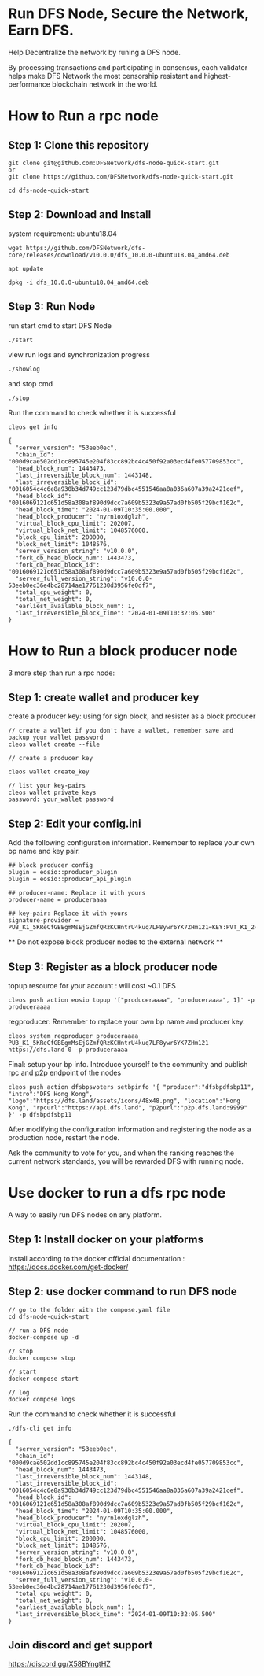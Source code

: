 
# Run DFS Node, Secure the Network, Earn DFS.
Help Decentralize the network by runing a DFS node. 

By processing transactions and participating in consensus, each validator helps make DFS Network the most censorship resistant and highest-performance blockchain network in the world.

# How to Run a rpc node

## Step 1: Clone this repository

```
git clone git@github.com:DFSNetwork/dfs-node-quick-start.git
or
git clone https://github.com/DFSNetwork/dfs-node-quick-start.git

cd dfs-node-quick-start
```

## Step 2: Download and Install

system requirement: ubuntu18.04

```
wget https://github.com/DFSNetwork/dfs-core/releases/download/v10.0.0/dfs_10.0.0-ubuntu18.04_amd64.deb

apt update

dpkg -i dfs_10.0.0-ubuntu18.04_amd64.deb
```

## Step 3: Run Node

run start cmd to start DFS Node

```
./start
```

view run logs and synchronization progress

```
./showlog
```

and stop cmd

```
./stop
```

Run the command to check whether it is successful

```
cleos get info

{
  "server_version": "53eeb0ec",
  "chain_id": "000d9cae502dd1cc895745e204f83cc892bc4c450f92a03ecd4fe057709853cc",
  "head_block_num": 1443473,
  "last_irreversible_block_num": 1443148,
  "last_irreversible_block_id": "0016054c4c6e8a930b34d749cc123d79dbc4551546aa8a036a607a39a2421cef",
  "head_block_id": "0016069121c651d58a308af890d9dcc7a609b5323e9a57ad0fb505f29bcf162c",
  "head_block_time": "2024-01-09T10:35:00.000",
  "head_block_producer": "nyrn1oxdglzh",
  "virtual_block_cpu_limit": 202007,
  "virtual_block_net_limit": 1048576000,
  "block_cpu_limit": 200000,
  "block_net_limit": 1048576,
  "server_version_string": "v10.0.0",
  "fork_db_head_block_num": 1443473,
  "fork_db_head_block_id": "0016069121c651d58a308af890d9dcc7a609b5323e9a57ad0fb505f29bcf162c",
  "server_full_version_string": "v10.0.0-53eeb0ec36e4bc28714ae17761230d3956fe0df7",
  "total_cpu_weight": 0,
  "total_net_weight": 0,
  "earliest_available_block_num": 1,
  "last_irreversible_block_time": "2024-01-09T10:32:05.500"
}
```

# How to Run a block producer node

3 more step than run a rpc node:


## Step 1: create wallet and producer key

create a producer key: using for sign block, and resister as a block producer

```
// create a wallet if you don't have a wallet, remember save and backup your wallet password
cleos wallet create --file

// create a producer key

cleos wallet create_key

// list your key-pairs
cleos wallet private_keys
password: your_wallet password
```

## Step 2: Edit your config.ini


Add the following configuration information.
Remember to replace your own bp name and key pair.

```
## block producer config
plugin = eosio::producer_plugin
plugin = eosio::producer_api_plugin

## producer-name: Replace it with yours
producer-name = produceraaaa

## key-pair: Replace it with yours
signature-provider = PUB_K1_5KReCfGBEgmMsEjGZmfQRzKCHntrU4kuq7LF8ywr6YK7ZHm121=KEY:PVT_K1_2H5vUyCpGWE3DXyY87ZzeneniQqHtmjSg8YbcU8788QjzccHs2
```

** Do not expose block producer nodes to the external network ** 

## Step 3: Register as a block producer node


topup resource for your account :  will cost ~0.1 DFS

```
cleos push action eosio topup '["produceraaaa", "produceraaaa", 1]' -p produceraaaa
```

regproducer: 
Remember to replace your own bp name and producer key.
```
cleos system regproducer produceraaaa PUB_K1_5KReCfGBEgmMsEjGZmfQRzKCHntrU4kuq7LF8ywr6YK7ZHm121 https://dfs.land 0 -p produceraaaa
```

Final: setup your bp info. Introduce yourself to the community and publish rpc and p2p endpoint of the nodes
```
cleos push action dfsbpsvoters setbpinfo '{ "producer":"dfsbpdfsbp11", "intro":"DFS Hong Kong", "logo":"https://dfs.land/assets/icons/48x48.png", "location":"Hong Kong", "rpcurl":"https://api.dfs.land", "p2purl":"p2p.dfs.land:9999" }' -p dfsbpdfsbp11
```


After modifying the configuration information and registering the node as a production node, restart the node.

Ask the community to vote for you, and when the ranking reaches the current network standards, you will be rewarded DFS with running node.


# Use docker to run a dfs rpc node

A way to easily run DFS nodes on any platform.

## Step 1: Install docker on your platforms

Install according to the docker official documentation : https://docs.docker.com/get-docker/

## Step 2: use docker command to run DFS node

```
// go to the folder with the compose.yaml file
cd dfs-node-quick-start

// run a DFS node 
docker-compose up -d

// stop 
docker compose stop

// start
docker compose start

// log
docker compose logs
```

Run the command to check whether it is successful

```
./dfs-cli get info

{
  "server_version": "53eeb0ec",
  "chain_id": "000d9cae502dd1cc895745e204f83cc892bc4c450f92a03ecd4fe057709853cc",
  "head_block_num": 1443473,
  "last_irreversible_block_num": 1443148,
  "last_irreversible_block_id": "0016054c4c6e8a930b34d749cc123d79dbc4551546aa8a036a607a39a2421cef",
  "head_block_id": "0016069121c651d58a308af890d9dcc7a609b5323e9a57ad0fb505f29bcf162c",
  "head_block_time": "2024-01-09T10:35:00.000",
  "head_block_producer": "nyrn1oxdglzh",
  "virtual_block_cpu_limit": 202007,
  "virtual_block_net_limit": 1048576000,
  "block_cpu_limit": 200000,
  "block_net_limit": 1048576,
  "server_version_string": "v10.0.0",
  "fork_db_head_block_num": 1443473,
  "fork_db_head_block_id": "0016069121c651d58a308af890d9dcc7a609b5323e9a57ad0fb505f29bcf162c",
  "server_full_version_string": "v10.0.0-53eeb0ec36e4bc28714ae17761230d3956fe0df7",
  "total_cpu_weight": 0,
  "total_net_weight": 0,
  "earliest_available_block_num": 1,
  "last_irreversible_block_time": "2024-01-09T10:32:05.500"
}
```

## Join discord and get support

https://discord.gg/X58BYngtHZ